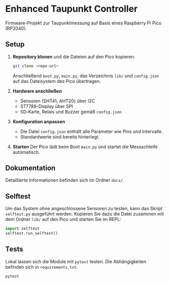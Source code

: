 # Enhanced Taupunkt Controller

Firmware-Projekt zur Taupunktmessung auf Basis eines Raspberry Pi Pico (RP2040).

## Setup

1. **Repository klonen** und die Dateien auf den Pico kopieren:
   ```bash
   git clone <repo-url>
   ```
   Anschließend `boot.py`, `main.py`, das Verzeichnis `lib/` und `config.json` auf das Dateisystem des Pico übertragen.

2. **Hardware anschließen**
   - Sensoren (SHT41, AHT20) über I2C
   - ST7789-Display über SPI
   - SD‑Karte, Relais und Buzzer gemäß `config.json`

3. **Konfiguration anpassen**
   - Die Datei `config.json` enthält alle Parameter wie Pins und Intervalle.
   - Standardwerte sind bereits hinterlegt.

4. **Starten**
   Der Pico lädt beim Boot `main.py` und startet die Messschleife automatisch.

## Dokumentation

Detaillierte Informationen befinden sich im Ordner `docs/`.

## Selftest

Um das System ohne angeschlossene Sensoren zu testen, kann das Skript `selftest.py` ausgeführt werden. Kopieren Sie dazu die Datei zusammen mit dem Ordner `lib/` auf den Pico und starten Sie im REPL:

```python
import selftest
selftest.run_selftest()
```

## Tests

Lokal lassen sich die Module mit `pytest` testen. Die Abhängigkeiten befinden
sich in `requirements.txt`.

```bash
pytest
```
